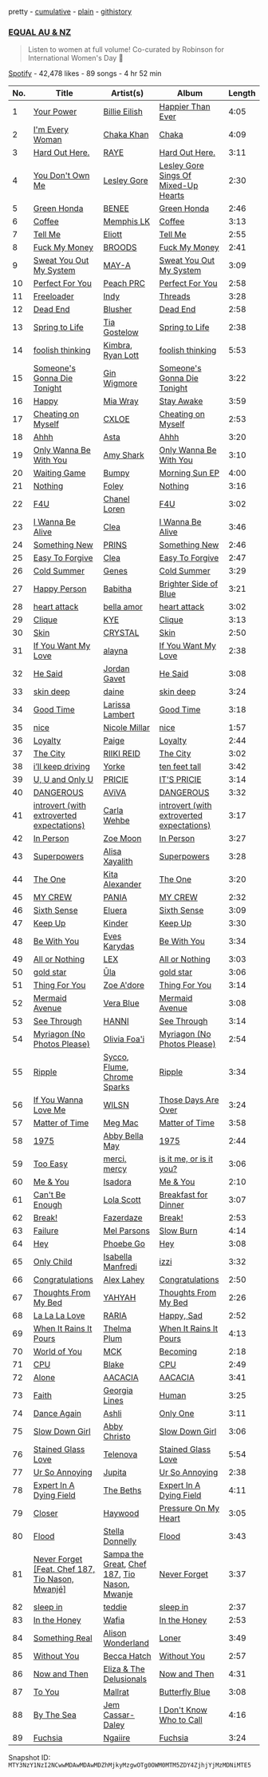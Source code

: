 pretty - [cumulative](/playlists/cumulative/37i9dQZF1DX74ozWuOfjjm.md) - [plain](/playlists/plain/37i9dQZF1DX74ozWuOfjjm) - [githistory](https://github.githistory.xyz/mackorone/spotify-playlist-archive/blob/main/playlists/plain/37i9dQZF1DX74ozWuOfjjm)

### [EQUAL AU & NZ](https://open.spotify.com/playlist/37i9dQZF1DX74ozWuOfjjm)

> Listen to women at full volume! Co\-curated by Robinson for International Women's Day 💚

[Spotify](https://open.spotify.com/user/spotify) - 42,478 likes - 89 songs - 4 hr 52 min

| No. | Title | Artist(s) | Album | Length |
|---|---|---|---|---|
| 1 | [Your Power](https://open.spotify.com/track/042Sl6Mn83JHyLEqdK7uI0) | [Billie Eilish](https://open.spotify.com/artist/6qqNVTkY8uBg9cP3Jd7DAH) | [Happier Than Ever](https://open.spotify.com/album/0JGOiO34nwfUdDrD612dOp) | 4:05 |
| 2 | [I'm Every Woman](https://open.spotify.com/track/1oFiPGBafH9Woo9AMwgBSl) | [Chaka Khan](https://open.spotify.com/artist/6mQfAAqZGBzIfrmlZCeaYT) | [Chaka](https://open.spotify.com/album/2lvaLIoEg3hwL2dybu6zTC) | 4:09 |
| 3 | [Hard Out Here.](https://open.spotify.com/track/4cjJzTza5lCcSuFOKOzZ4U) | [RAYE](https://open.spotify.com/artist/5KKpBU5eC2tJDzf0wmlRp2) | [Hard Out Here.](https://open.spotify.com/album/3CoftMaewRZt7oW4cTMlv7) | 3:11 |
| 4 | [You Don't Own Me](https://open.spotify.com/track/7ngRS53kqxLcEt9Pythc5d) | [Lesley Gore](https://open.spotify.com/artist/08b2PA6eFyugsWAk41eQKZ) | [Lesley Gore Sings Of Mixed\-Up Hearts](https://open.spotify.com/album/5eluBwSJ7uwDBizWCiazSJ) | 2:30 |
| 5 | [Green Honda](https://open.spotify.com/track/6YufjjSqUweXdQHduL76zr) | [BENEE](https://open.spotify.com/artist/0Cp8WN4V8Tu4QJQwCN5Md4) | [Green Honda](https://open.spotify.com/album/46O3bl9CMEXxzQubtLz4Zq) | 2:46 |
| 6 | [Coffee](https://open.spotify.com/track/7uS0B4O1PDYQhZJQIuFjtR) | [Memphis LK](https://open.spotify.com/artist/7z3XgqpRYdNJ7RvEUlYaUe) | [Coffee](https://open.spotify.com/album/5QvtSMjg0Qr2DFa7LRKA1u) | 3:13 |
| 7 | [Tell Me](https://open.spotify.com/track/5XWo5K2OikuYJqvyq8zQWe) | [Eliott](https://open.spotify.com/artist/2oYcBXVaDoRJZiIwydeDzB) | [Tell Me](https://open.spotify.com/album/6DN0sqBcVOn49GeqKrttyh) | 2:55 |
| 8 | [Fuck My Money](https://open.spotify.com/track/5tcz08acmFO5SfXwhBMHCt) | [BROODS](https://open.spotify.com/artist/5r5Va4lVQ1zjEfbJSrmCsS) | [Fuck My Money](https://open.spotify.com/album/17jtrUDqTib0dp9CAsLecX) | 2:41 |
| 9 | [Sweat You Out My System](https://open.spotify.com/track/6PWJ0aOLUcQ1sqeqikPRjy) | [MAY\-A](https://open.spotify.com/artist/5J8UACGRZtDb4WdOzo9YJN) | [Sweat You Out My System](https://open.spotify.com/album/7FTGQ7UcBkyxH6c92dDLAi) | 3:09 |
| 10 | [Perfect For You](https://open.spotify.com/track/4BYKEjoZaJrw3qwCPhGpbP) | [Peach PRC](https://open.spotify.com/artist/006j2rer9tZJCYniu7SaWS) | [Perfect For You](https://open.spotify.com/album/1FCUqRoNBgaoLJFqbA13ir) | 2:58 |
| 11 | [Freeloader](https://open.spotify.com/track/0ETmDfpRKtQIC45COn64V9) | [Indy](https://open.spotify.com/artist/6vxqYQ8aMNtCuks7tVencQ) | [Threads](https://open.spotify.com/album/2kVAEzBvADamc4w3k88beS) | 3:28 |
| 12 | [Dead End](https://open.spotify.com/track/6Vqw0rhS84CwHDG99e6dZx) | [Blusher](https://open.spotify.com/artist/7AZm56bjPk0tYl6LTyJu9N) | [Dead End](https://open.spotify.com/album/5KdJI0MvN0AtXb5oxXHXS9) | 2:58 |
| 13 | [Spring to Life](https://open.spotify.com/track/0GzPoR4Q0ik9kfPk01mfdd) | [Tia Gostelow](https://open.spotify.com/artist/4blt4zG5qMjWCPymNjDNP5) | [Spring to Life](https://open.spotify.com/album/0qG6DPGDmFKM36zz5KAg1E) | 2:38 |
| 14 | [foolish thinking](https://open.spotify.com/track/5lvnhOrJy27bEhcfqIodjv) | [Kimbra](https://open.spotify.com/artist/6hk7Yq1DU9QcCCrz9uc0Ti), [Ryan Lott](https://open.spotify.com/artist/0rLLyTr5rx0qYKb63MdVW9) | [foolish thinking](https://open.spotify.com/album/3aazS3R5JRjdKi2CcbAA3N) | 5:53 |
| 15 | [Someone's Gonna Die Tonight](https://open.spotify.com/track/6ZX57tcBhxGCn773rS5nTl) | [Gin Wigmore](https://open.spotify.com/artist/4Gzfk9Lxm67nBs7E9BZjzG) | [Someone's Gonna Die Tonight](https://open.spotify.com/album/16Y8chk55eDwfyLU9j1cpf) | 3:22 |
| 16 | [Happy](https://open.spotify.com/track/3xnwztCYNHAMi1v9OEj1Nq) | [Mia Wray](https://open.spotify.com/artist/3pol9num4gn7ifeZrENp2E) | [Stay Awake](https://open.spotify.com/album/5ZgUaY1zgXYpP6eax5rjam) | 3:59 |
| 17 | [Cheating on Myself](https://open.spotify.com/track/4pR70cMgLgsH2Y4WjWhbIH) | [CXLOE](https://open.spotify.com/artist/6M25WWmNO7wK1DnKmd3z6R) | [Cheating on Myself](https://open.spotify.com/album/2BBJcoBveE93eqIOXLt7qc) | 2:53 |
| 18 | [Ahhh](https://open.spotify.com/track/1CxqGW6dmzL0YmnVdDQFb0) | [Asta](https://open.spotify.com/artist/3cmUhYaAl8ZVz3coS1T3VC) | [Ahhh](https://open.spotify.com/album/1kzd5L9Zcz0pTDQCNy2IFs) | 3:20 |
| 19 | [Only Wanna Be With You](https://open.spotify.com/track/5i8v4dQ9Lfo0CmG7PU64Z2) | [Amy Shark](https://open.spotify.com/artist/2DORQjKJVYZMx9uu82UGtT) | [Only Wanna Be With You](https://open.spotify.com/album/3NrrgM6KcTN5J8dyamGleZ) | 3:10 |
| 20 | [Waiting Game](https://open.spotify.com/track/0wwoNSM5DmYtlm2d3SFsv4) | [Bumpy](https://open.spotify.com/artist/1uAUZi6INPwUJIZw00ElUS) | [Morning Sun EP](https://open.spotify.com/album/36SkaBEql9AE8tof9cD8bC) | 4:00 |
| 21 | [Nothing](https://open.spotify.com/track/6ucB0hgH5zcJFfjz4ZjHzX) | [Foley](https://open.spotify.com/artist/776HGV4QHksTaUaawD9DnE) | [Nothing](https://open.spotify.com/album/6dEQBEdT4avjltf11NlwjJ) | 3:16 |
| 22 | [F4U](https://open.spotify.com/track/64at8RvJZJF03DNGOkHKOi) | [Chanel Loren](https://open.spotify.com/artist/50D6HQtMzB5fH7eXFA3tJK) | [F4U](https://open.spotify.com/album/4QSkjoDdskn9WSJrrxdDoC) | 3:02 |
| 23 | [I Wanna Be Alive](https://open.spotify.com/track/05dEnmjEuVBe9sTvv2bIVn) | [Clea](https://open.spotify.com/artist/5BMsuUeplpt928CfxMxHAl) | [I Wanna Be Alive](https://open.spotify.com/album/3Rc2qYxuAh4CvfCHAXpfET) | 3:46 |
| 24 | [Something New](https://open.spotify.com/track/1TWBsQA0pQqV5dPEu83yv9) | [PRINS](https://open.spotify.com/artist/1aA95KMV62fwsApbrObQwq) | [Something New](https://open.spotify.com/album/1F3OffAbOInLUHAmFYBCNY) | 2:46 |
| 25 | [Easy To Forgive](https://open.spotify.com/track/0b493x6UWJyxZjIOyG4NQ6) | [Clea](https://open.spotify.com/artist/5BMsuUeplpt928CfxMxHAl) | [Easy To Forgive](https://open.spotify.com/album/701Big6irkwuFGP4yPCOqY) | 2:47 |
| 26 | [Cold Summer](https://open.spotify.com/track/7whJTS1VSBd441C5bfn9E0) | [Genes](https://open.spotify.com/artist/5m34laExsWdTu2fYhRlRMG) | [Cold Summer](https://open.spotify.com/album/3Z9w80XtBRvzFmzBSjdack) | 3:29 |
| 27 | [Happy Person](https://open.spotify.com/track/37a2o186agDwlqxtlb1pWA) | [Babitha](https://open.spotify.com/artist/2I2YUGgtWpuhyI1mUzom4y) | [Brighter Side of Blue](https://open.spotify.com/album/5ksGObxjs1JrBhHXzWl4WB) | 3:21 |
| 28 | [heart attack](https://open.spotify.com/track/4K3A14MMct4xoScHJK8oux) | [bella amor](https://open.spotify.com/artist/0YHLS3lTpmblVqI74qAz6M) | [heart attack](https://open.spotify.com/album/1HEpoOySrZ7XMUCvLOZ0by) | 3:02 |
| 29 | [Clique](https://open.spotify.com/track/4NbG4RBZ3MBPznYgftjiOp) | [KYE](https://open.spotify.com/artist/7aD0vAhYP5JsPQPgrd76bp) | [Clique](https://open.spotify.com/album/3C9IYfLDrQVe54E1TMbYSv) | 3:13 |
| 30 | [Skin](https://open.spotify.com/track/3pD7ouIW65U6DAXoaIJsYN) | [CRYSTAL](https://open.spotify.com/artist/6erlraTakz7StG0neFXqbg) | [Skin](https://open.spotify.com/album/2AxVopmpBrUglkTcjOWfiB) | 2:50 |
| 31 | [If You Want My Love](https://open.spotify.com/track/2Qm9VAt4t1BghrBzkbsRbJ) | [alayna](https://open.spotify.com/artist/7JwNWaTv4y9WNJCihQFHpv) | [If You Want My Love](https://open.spotify.com/album/5yP5FeVIxjBNUnZ59Hg4sY) | 2:38 |
| 32 | [He Said](https://open.spotify.com/track/2EJsZgcZUA9NcY2vKKXUMC) | [Jordan Gavet](https://open.spotify.com/artist/07Zk7DnHt6dFfnNh5H9fLd) | [He Said](https://open.spotify.com/album/5ZmCYJDWBHmrGQFJ5E1qTD) | 3:08 |
| 33 | [skin deep](https://open.spotify.com/track/7jPd3Glmzd6qZhRus2aTPg) | [daine](https://open.spotify.com/artist/4lyCoxLN0aW7nJy5rec0tG) | [skin deep](https://open.spotify.com/album/1HwVaqdiURRRGz3fji43lI) | 3:24 |
| 34 | [Good Time](https://open.spotify.com/track/5C5TY76zEvTDPT3FRi6Obs) | [Larissa Lambert](https://open.spotify.com/artist/1tM4ox3QsSpl3R2VwLjJ47) | [Good Time](https://open.spotify.com/album/3D3que0A2F6BVUqmsY2MFh) | 3:18 |
| 35 | [nice](https://open.spotify.com/track/29wl32cIPkuiOcGLYdFGVv) | [Nicole Millar](https://open.spotify.com/artist/0lYzZ91QzokaPrRK1vq6tW) | [nice](https://open.spotify.com/album/6VQGSVyGAftU1zhTJU4Q3t) | 1:57 |
| 36 | [Loyalty](https://open.spotify.com/track/1iHZqqJyKH1O8pFrU7yFFY) | [Paige](https://open.spotify.com/artist/2hscsIIlxYGIUYsfarFCG7) | [Loyalty](https://open.spotify.com/album/4JTjrW6NJENPJJBXAtGcun) | 2:44 |
| 37 | [The City](https://open.spotify.com/track/1GNU5GDMAP2xTlLa7qN18k) | [RIIKI REID](https://open.spotify.com/artist/5E9EpWliOZr1yTJ8A7XSqC) | [The City](https://open.spotify.com/album/0gsbIh3mdGUbtHZ0sXOlhO) | 3:02 |
| 38 | [i’ll keep driving](https://open.spotify.com/track/3paQIuYfSrEcYUNGZTw3Es) | [Yorke](https://open.spotify.com/artist/0fqpHg28DnvRvfJYvJKk8N) | [ten feet tall](https://open.spotify.com/album/6TETMIrJLfXnQQWSpavE5r) | 3:42 |
| 39 | [U, U and Only U](https://open.spotify.com/track/4rq2z754eYOq3HBDCVcswc) | [PRICIE](https://open.spotify.com/artist/74qq2TFVWRaySx8MVjKelJ) | [IT'S PRICIE](https://open.spotify.com/album/3oxB7OZmXl7G0KAehBE9iJ) | 3:14 |
| 40 | [DANGEROUS](https://open.spotify.com/track/0k80yAzBKXrKvqGC3Gyndy) | [AViVA](https://open.spotify.com/artist/50tDsT4wwq8FCMJNkn1D67) | [DANGEROUS](https://open.spotify.com/album/4qZllZG4IyMW08PJihIyrt) | 3:32 |
| 41 | [introvert \(with extroverted expectations\)](https://open.spotify.com/track/6Yg7lVxwuqRcuqPLRlEArd) | [Carla Wehbe](https://open.spotify.com/artist/7G8jUNhcaie5DslhcoCB9w) | [introvert \(with extroverted expectations\)](https://open.spotify.com/album/5KPQxWwGNxylmrSKltq15e) | 3:17 |
| 42 | [In Person](https://open.spotify.com/track/6VSIeXguQQFWomYqBP9ECD) | [Zoe Moon](https://open.spotify.com/artist/0yYwRsFWiHLy6ZIKRLcVob) | [In Person](https://open.spotify.com/album/7DcV93rZBpU6R1v8Qm9Tc5) | 3:27 |
| 43 | [Superpowers](https://open.spotify.com/track/0NMSzyKoTepgtAOBewTiF9) | [Alisa Xayalith](https://open.spotify.com/artist/6yI9BJNdoOE6vjbZGoGyGz) | [Superpowers](https://open.spotify.com/album/3xEi8FsDVINHZL1LEZ4X8x) | 3:28 |
| 44 | [The One](https://open.spotify.com/track/33eVOcvtORnJTj5NCqyC4L) | [Kita Alexander](https://open.spotify.com/artist/3CGuwWgoCYSO5Z72H5G2Ec) | [The One](https://open.spotify.com/album/1iIO7Ft3S5Yq6ZG7mb87qs) | 3:20 |
| 45 | [MY CREW](https://open.spotify.com/track/20Fc8yrDyPYPLN1ZxN3Qd9) | [PANIA](https://open.spotify.com/artist/5amlDCKh0QTWhI6BOMn6Pf) | [MY CREW](https://open.spotify.com/album/69sc9XZkeV6qwgQjK3KlsE) | 2:32 |
| 46 | [Sixth Sense](https://open.spotify.com/track/3sfbnQJgdgvAwVygAf6qZ1) | [Eluera](https://open.spotify.com/artist/7kvqbETQGxrUmRBEl6l10Q) | [Sixth Sense](https://open.spotify.com/album/2dIyeoPQ9kmSDbFst4dogk) | 3:09 |
| 47 | [Keep Up](https://open.spotify.com/track/1posBKEgD6xCwLZVu5JpLl) | [Kinder](https://open.spotify.com/artist/0ufdKQBFDYKui7twp71QLm) | [Keep Up](https://open.spotify.com/album/4SDqBoOMC07Q2ObQBQrQ39) | 3:30 |
| 48 | [Be With You](https://open.spotify.com/track/63uE5v07tVssOeuHlvBOmw) | [Eves Karydas](https://open.spotify.com/artist/7MbSdIkdgkwmVxObpCg87e) | [Be With You](https://open.spotify.com/album/6QU74V78IonKBB1Xkn65cT) | 3:34 |
| 49 | [All or Nothing](https://open.spotify.com/track/2tv53YIZ2I3zzWEiVHI9Wg) | [LEX](https://open.spotify.com/artist/73R7pkwL1kz9gqVScbbjab) | [All or Nothing](https://open.spotify.com/album/7MzVyDDDCpp6WvJkfTzNUz) | 3:03 |
| 50 | [gold star](https://open.spotify.com/track/61BvDWK5JRzPhdn0qWqtvR) | [Ūla](https://open.spotify.com/artist/47NHOjhVH9I5BO31wxwpt8) | [gold star](https://open.spotify.com/album/30AyS7pdsIF8h0pOgzfM0G) | 3:06 |
| 51 | [Thing For You](https://open.spotify.com/track/5suy4kzP9HFYs468dPVdRo) | [Zoe A'dore](https://open.spotify.com/artist/3LGngRo9kg4ETVaiRQ0ZgY) | [Thing For You](https://open.spotify.com/album/4ABTbFxYXfuFCXmtjSLgsl) | 3:14 |
| 52 | [Mermaid Avenue](https://open.spotify.com/track/72qBzteCINzfZGqOCkD4sA) | [Vera Blue](https://open.spotify.com/artist/5ujrA1eZLDHR7yQ6FZa2qA) | [Mermaid Avenue](https://open.spotify.com/album/6mdXgYc7y2rHgMEvk0oU0t) | 3:08 |
| 53 | [See Through](https://open.spotify.com/track/0ZtMzghkupL55g6ToThFwZ) | [HANNI](https://open.spotify.com/artist/4VOC9EBF72tcQPs6P05Q1c) | [See Through](https://open.spotify.com/album/707D7zGBRDXtVVBwwWY24T) | 3:14 |
| 54 | [Myriagon \(No Photos Please\)](https://open.spotify.com/track/1bHMdStFH8IKo8KO3umtyC) | [Olivia Foa'i](https://open.spotify.com/artist/5GIaRpKCtzquc5UUicqe50) | [Myriagon \(No Photos Please\)](https://open.spotify.com/album/5yJA9xeRSuSX3FIlsJIG8L) | 2:54 |
| 55 | [Ripple](https://open.spotify.com/track/6oEC3xbIgUG2TEUXZXUFCv) | [Sycco](https://open.spotify.com/artist/4meTRfbaVba24HXyBwbKJ0), [Flume](https://open.spotify.com/artist/6nxWCVXbOlEVRexSbLsTer), [Chrome Sparks](https://open.spotify.com/artist/2pTCZ9C1fXdaVlv6d5EIXM) | [Ripple](https://open.spotify.com/album/2SxQzTgVzdpzQwSNrTARks) | 3:34 |
| 56 | [If You Wanna Love Me](https://open.spotify.com/track/3jzpeb2htfvSp2Qssmky0B) | [WILSN](https://open.spotify.com/artist/2ymjQZjPQe0pziQ67Y8Ncr) | [Those Days Are Over](https://open.spotify.com/album/08gZ1W70cqDTkOX5TsUZBf) | 3:24 |
| 57 | [Matter of Time](https://open.spotify.com/track/462aabfmzV9MooKz64OAtj) | [Meg Mac](https://open.spotify.com/artist/4faUajx9k93O56nlmpkOuz) | [Matter of Time](https://open.spotify.com/album/2z4hLufnidbzPL3fJA9UnB) | 3:58 |
| 58 | [1975](https://open.spotify.com/track/12HJOH8NQ1l7U6eRJ8LKj5) | [Abby Bella May](https://open.spotify.com/artist/7wMih0kHtN3mLG2I93WXH8) | [1975](https://open.spotify.com/album/5aQcSUI8hRBpMuaNbmZy5B) | 2:44 |
| 59 | [Too Easy](https://open.spotify.com/track/4AjaZOpRvW2p6LbmkMBVZ8) | [merci, mercy](https://open.spotify.com/artist/524oC8NzSWvqPbwiRkYSLH) | [is it me, or is it you?](https://open.spotify.com/album/4ZSt8gHnOnfHZz4UMsgMH5) | 3:06 |
| 60 | [Me & You](https://open.spotify.com/track/4rMegGKoZR9VaR0dxhr6Z4) | [Isadora](https://open.spotify.com/artist/61Br6Weriwjaa2MMeIVx9v) | [Me & You](https://open.spotify.com/album/0JYUq6zTN5QIExsARJ11xC) | 2:10 |
| 61 | [Can't Be Enough](https://open.spotify.com/track/19ZXw4HTvvQniJU6z66Zlf) | [Lola Scott](https://open.spotify.com/artist/6oU5PNSVWwkSZSXwsOVF3m) | [Breakfast for Dinner](https://open.spotify.com/album/6tCvXIIA6A6zmdtmCq1fiD) | 3:07 |
| 62 | [Break!](https://open.spotify.com/track/0flObXoVkthxtvvOksCZXI) | [Fazerdaze](https://open.spotify.com/artist/2awB7Ol181cocZcLLNBBAh) | [Break!](https://open.spotify.com/album/05Bz4ReOzzjSCOYU0zAezd) | 2:53 |
| 63 | [Failure](https://open.spotify.com/track/7AJBAVu3otbF7CuPOvGW7c) | [Mel Parsons](https://open.spotify.com/artist/2mKPHz3RD0bMrQqKFnrwrC) | [Slow Burn](https://open.spotify.com/album/7J6Zg9f19sUhiJsiIIQX1N) | 4:14 |
| 64 | [Hey](https://open.spotify.com/track/7oHpeKNritBgbBMm93Dx62) | [Phoebe Go](https://open.spotify.com/artist/4WZlZAyyBNVwoG4Zrh1tfC) | [Hey](https://open.spotify.com/album/17mr7GvqLCWjERFbKt765D) | 3:08 |
| 65 | [Only Child](https://open.spotify.com/track/3thXAvW7mxlgJ7W37U2yBT) | [Isabella Manfredi](https://open.spotify.com/artist/0ROrzjhRCZbJil5PjS9yG9) | [izzi](https://open.spotify.com/album/4zkYIURRPc2a0h1EONEtYs) | 3:32 |
| 66 | [Congratulations](https://open.spotify.com/track/0ZoUXwjbV6eetZmiEWEf3T) | [Alex Lahey](https://open.spotify.com/artist/5kdYrM3h2sB1Eid5tDf6Hk) | [Congratulations](https://open.spotify.com/album/0T2tUhoUEv04RQBCc1qjAh) | 2:50 |
| 67 | [Thoughts From My Bed](https://open.spotify.com/track/5RjF5qxO7SlAT0jMN3LqKs) | [YAHYAH](https://open.spotify.com/artist/0ggYTxkFUAl6DmRMBpxM6w) | [Thoughts From My Bed](https://open.spotify.com/album/1MyvolG2lTa1sJOkhVnoSv) | 2:26 |
| 68 | [La La La Love](https://open.spotify.com/track/2svrVAJhef3q6Kqy8q30KM) | [RARIA](https://open.spotify.com/artist/1DKITSUPQAQIa2D0W6U8gY) | [Happy, Sad](https://open.spotify.com/album/3hwWU4b9A75bvwG67Sv8lY) | 2:52 |
| 69 | [When It Rains It Pours](https://open.spotify.com/track/6zQD47A7AYIz2iJJbpXDna) | [Thelma Plum](https://open.spotify.com/artist/0C6qzW0Am8OVyHSoT57fnC) | [When It Rains It Pours](https://open.spotify.com/album/2wNdSPuphHn8QepF515wWV) | 4:13 |
| 70 | [World of You](https://open.spotify.com/track/3bQzbPfA6SB4hxtkSEvLBm) | [MCK](https://open.spotify.com/artist/4gTs9iz3O0hzMwY2U2XKS7) | [Becoming](https://open.spotify.com/album/6IfhqxXa9LGW6upcbBkzzV) | 2:18 |
| 71 | [CPU](https://open.spotify.com/track/1Z0TyWFdx3Eyza1fz2uIRg) | [Blake](https://open.spotify.com/artist/6l1UuAf2YW3fTHB5TyBXVa) | [CPU](https://open.spotify.com/album/4Ivuy4kOEWD8NCWfwzKFIx) | 2:49 |
| 72 | [Alone](https://open.spotify.com/track/5nTpXk3qblGyziiRbu3TVd) | [AACACIA](https://open.spotify.com/artist/3asBhUZPp0r1Hzw2DlT4My) | [AACACIA](https://open.spotify.com/album/3Nj1iPvgZ2bj8bGIZ7I3yx) | 3:41 |
| 73 | [Faith](https://open.spotify.com/track/6WpBZsVkUcbMxfknuZGdCx) | [Georgia Lines](https://open.spotify.com/artist/6mLG8h9CeWZ2QsuHIgka3c) | [Human](https://open.spotify.com/album/2q89RJTipv3bg26HbgkRHV) | 3:25 |
| 74 | [Dance Again](https://open.spotify.com/track/3qTvzLD55cCR6p3sn5KsIz) | [Ashli](https://open.spotify.com/artist/2T0p9A9mK7wpiXNrSb2jP9) | [Only One](https://open.spotify.com/album/4g8qdFZN6YUdrQJnSWRJhC) | 3:11 |
| 75 | [Slow Down Girl](https://open.spotify.com/track/1vY84RjMLrximsaUSuUVgJ) | [Abby Christo](https://open.spotify.com/artist/0aE69mf1NjsaqZzXsoo4qH) | [Slow Down Girl](https://open.spotify.com/album/0h0scsiujwR3ZDmdaE6ia8) | 3:06 |
| 76 | [Stained Glass Love](https://open.spotify.com/track/5d8HnEi996KfVq0svmeeb0) | [Telenova](https://open.spotify.com/artist/5UlJRJmlRLhQJX8lJuerVq) | [Stained Glass Love](https://open.spotify.com/album/3pqjmCTohneJF9XiI9b0RF) | 5:54 |
| 77 | [Ur So Annoying](https://open.spotify.com/track/0qwsNyrQFx5hXt9mxmOHzw) | [Jupita](https://open.spotify.com/artist/20dEUQqgrMGEybe0K79QpF) | [Ur So Annoying](https://open.spotify.com/album/3ameCWDwidBX4sVAmbahMc) | 2:38 |
| 78 | [Expert In A Dying Field](https://open.spotify.com/track/7v5SMNpbt9eaO7dFHGoXLZ) | [The Beths](https://open.spotify.com/artist/7DjwIxbe8kpw4pqnzAMoin) | [Expert In A Dying Field](https://open.spotify.com/album/6RWLJx7kQLSnwwPyTqPj0U) | 4:11 |
| 79 | [Closer](https://open.spotify.com/track/3OBpUFjf9F2fLtYkHg7T3w) | [Haywood](https://open.spotify.com/artist/3rFhVqmS6XqZl4LcGLDzAu) | [Pressure On My Heart](https://open.spotify.com/album/6WZmNEImJwmXCbQGuvuHj5) | 3:05 |
| 80 | [Flood](https://open.spotify.com/track/6WstYKyrp8qkVBNtpcvaO1) | [Stella Donnelly](https://open.spotify.com/artist/2mHjhKyKCLh6MZELuCe1Es) | [Flood](https://open.spotify.com/album/3un2FDbZwuK5JidL4OFaTW) | 3:43 |
| 81 | [Never Forget \[Feat\. Chef 187, Tio Nason, Mwanjé\]](https://open.spotify.com/track/4pBr2SjDVIxfGkUwvOJLx7) | [Sampa the Great](https://open.spotify.com/artist/7fw0E8WHdG3r9SuPBcGmWk), [Chef 187](https://open.spotify.com/artist/26fSO7cYQ1Txtb8xNi8byv), [Tio Nason](https://open.spotify.com/artist/44vOrGC9wQuBCQIeBUNc1O), [Mwanje](https://open.spotify.com/artist/3BM1y5iZJFNwGFZC8ivubP) | [Never Forget](https://open.spotify.com/album/1TGT83DEhv2ovTITDUQA2q) | 3:37 |
| 82 | [sleep in](https://open.spotify.com/track/6x25b9ZpImUz4pniORsgvA) | [teddie](https://open.spotify.com/artist/413K7knAxLgSwXtGFEGuAP) | [sleep in](https://open.spotify.com/album/5DsgOv6IVWT98bHh3zl7F8) | 2:37 |
| 83 | [In the Honey](https://open.spotify.com/track/7KuNVVevScN5KWpacqZ5Cc) | [Wafia](https://open.spotify.com/artist/0FL2d6iFFNAV3yBUbXjZ1U) | [In the Honey](https://open.spotify.com/album/0g0F2dO7X1lWqvA8mGTznq) | 2:53 |
| 84 | [Something Real](https://open.spotify.com/track/1Z0N9hxlzZRPAKI5Q33jsq) | [Alison Wonderland](https://open.spotify.com/artist/11gWrKZMBsGQWmobv3oNfW) | [Loner](https://open.spotify.com/album/0sFdU2ngIsxgpErPAwgbvq) | 3:49 |
| 85 | [Without You](https://open.spotify.com/track/4fkgjkCqxOsjePLSpHZbpa) | [Becca Hatch](https://open.spotify.com/artist/1ypgMpyZkcMwXMkWuNFwyg) | [Without You](https://open.spotify.com/album/0ounACjKD0M8EjnTxAF3UW) | 2:57 |
| 86 | [Now and Then](https://open.spotify.com/track/33uqt8Kapz6TtPLZOFATbr) | [Eliza & The Delusionals](https://open.spotify.com/artist/5XOV5b7cxUgB9PcoLBn69l) | [Now and Then](https://open.spotify.com/album/3CEFLFiJou19gt6VY6o56I) | 4:31 |
| 87 | [To You](https://open.spotify.com/track/1OoqGyjrk8s8NDoE2aW6d0) | [Mallrat](https://open.spotify.com/artist/4OSArit7O2Jaj4mgf3YN7A) | [Butterfly Blue](https://open.spotify.com/album/52jN5oOP2tn7TnL8PNoT8Z) | 3:08 |
| 88 | [By The Sea](https://open.spotify.com/track/0MT743d5eAbybSc1Sl0stR) | [Jem Cassar\-Daley](https://open.spotify.com/artist/589TqkGa2orXeVV4EK653j) | [I Don't Know Who to Call](https://open.spotify.com/album/5pkjDurY5mqnXnNTyO2u7P) | 4:16 |
| 89 | [Fuchsia](https://open.spotify.com/track/7ajZkDJdNaSW1sUfKw5eqs) | [Ngaiire](https://open.spotify.com/artist/0EMVeXueWGhcbbOvevDZPY) | [Fuchsia](https://open.spotify.com/album/2onOvDQi5KfgLHGMsxtd5f) | 3:24 |

Snapshot ID: `MTY3NzY1NzI2NCwwMDAwMDAwMDZhMjkyMzgwOTg0OWM0MTM5ZDY4ZjhjYjMzMDNiMTE5`
